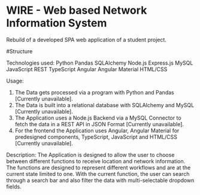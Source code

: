 # WIRE - Web based Network Information System
Rebuild of a developed SPA web application of a student project. 

#Structure

  Technologies used:
    Python
    Pandas
    SQLAlchemy
    Node.js
    Express.js
    MySQL
    JavaScript
    REST
    TypeScript
    Angular
    Angular Material
    HTML/CSS
 
 Usage:
1. The Data gets processed via a program with Python and Pandas [Currently unavailable]. 
2. The Data is built into a relational database with SQLAlchemy and MySQL [Currently unavailable].
3. The Application uses a Node.js Backend via a MySQL Connector to fetch the data in a REST API in JSON Format [Currently unavailable].
4. For the frontend the Application uses Angular, Angular Material for predesigned components, TypeScript, JavaScript and HTML/CSS [Currently unavailable].

 Description:
The Application is designed to allow the user to choose between different functions to receive location and network information. The functions are designed to represent different workflows and are at the current state limited to one. With the current function, the user can search through a search bar and also filter the data with multi-selectable dropdown fields. 

 
  

